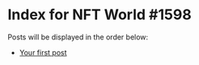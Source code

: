 # Index for NFT World #1598
Posts will be displayed in the order below:

- [Your first post](./001-first.md)

